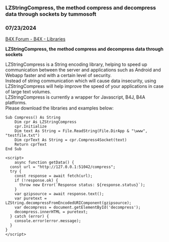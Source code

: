 ###  LZStringCompress, the method compress and decompress data through sockets by tummosoft
### 07/23/2024
[B4X Forum - B4X - Libraries](https://www.b4x.com/android/forum/threads/162216/)

**LZStringCompress, the method compress and decompress data through sockets**  
  
LZStringCompress is a String encoding library, helping to speed up communication between the server and applications such as Android and Webapp faster and with a certain level of security.  
Instead of string communication which will cause data insecurity, using LZStringCompress will help improve the speed of your applications in case of large text volumes.  
LZStringCompress is currently a wrapper for Javascript, B4J, B4A platforms.  
Please download the libraries and examples below:  
  

```B4X
Sub Compress() As String  
    Dim cpr As LZStringCompress  
    cpr.Initialize  
    Dim text As String = File.ReadString(File.DirApp & "\www", "testfile.txt")  
    Dim cprText As String = cpr.Compress4Socket(text)  
    Return cprText  
End Sub
```

  
  

```B4X
<script>  
    async function getData() {  
  const url = "http://127.0.0.1:51042/compress";  
  try {  
    const response = await fetch(url);  
    if (!response.ok) {  
      throw new Error(`Response status: ${response.status}`);  
    }  
    var gzipsource = await response.text();      
    var puretext = LZString.decompressFromEncodedURIComponent(gzipsource);  
    var decompress = document.getElementById('decompress');  
    decompress.innerHTML = puretext;  
  } catch (error) {  
    console.error(error.message);  
  }  
}  
</script>
```